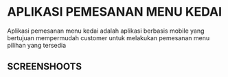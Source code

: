 # APLIKASI PEMESANAN MENU KEDAI
Aplikasi pemesanan menu kedai adalah aplikasi berbasis mobile yang bertujuan
mempermudah customer untuk melakukan pemesanan menu pilihan yang tersedia

## SCREENSHOOTS
<img scr="Screenshoots/2.png" >
